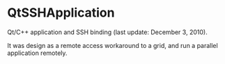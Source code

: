 QtSSHApplication
================

Qt/C++ application and SSH binding (last update: December 3, 2010).

It was design as a remote access workaround to a grid, and run a parallel application remotely.
